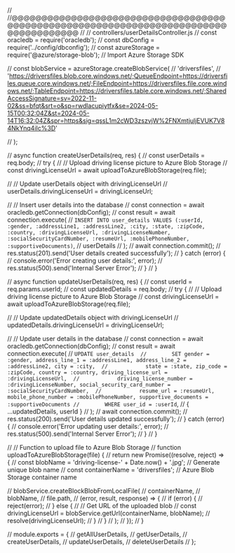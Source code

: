 
// //@@@@@@@@@@@@@@@@@@@@@@@@@@@@@@@@@@@@@@@@@@@@@@@@@@@@@@@@@@@@@@@@@@@@@@@@@@@@@@@@@@@@@
// // controllers/userDetailsController.js
// const oracledb = require('oracledb');
// const dbConfig = require('../config/dbconfig');
// const azureStorage = require('@azure/storage-blob'); // Import Azure Storage SDK

// const blobService = azureStorage.createBlobService(
//   'driversfiles',
//   'https://driversfiles.blob.core.windows.net/;QueueEndpoint=https://driversfiles.queue.core.windows.net/;FileEndpoint=https://driversfiles.file.core.windows.net/;TableEndpoint=https://driversfiles.table.core.windows.net/;SharedAccessSignature=sv=2022-11-02&ss=bfqt&srt=o&sp=rwdlacupiytfx&se=2024-05-15T00:32:04Z&st=2024-05-14T16:32:04Z&spr=https&sig=qssL1m2cWD3zszvjW%2FNXmtjuljEVUK7V84NkYnq4iIc%3D'

// );

// async function createUserDetails(req, res) {
//   const userDetails = req.body;
//   try {
//     // Upload driving license picture to Azure Blob Storage
//     const drivingLicenseUrl = await uploadToAzureBlobStorage(req.file);

//     // Update userDetails object with drivingLicenseUrl
//     userDetails.drivingLicenseUrl = drivingLicenseUrl;

//     // Insert user details into the database
//     const connection = await oracledb.getConnection(dbConfig);
//     const result = await connection.execute(
//       `INSERT INTO user_details VALUES (:userId, :gender, :addressLine1, :addressLine2, :city, :state, :zipCode, :country, :drivingLicenseUrl, :drivingLicenseNumber, :socialSecurityCardNumber, :resumeUrl, :mobilePhoneNumber, :supportiveDocuments)`,
//       userDetails
//     );
//     await connection.commit();
//     res.status(201).send('User details created successfully');
//   } catch (error) {
//     console.error('Error creating user details:', error);
//     res.status(500).send('Internal Server Error');
//   }
// }

// async function updateUserDetails(req, res) {
//   const userId = req.params.userId;
//   const updatedDetails = req.body;
//   try {
//     // Upload driving license picture to Azure Blob Storage
//     const drivingLicenseUrl = await uploadToAzureBlobStorage(req.file);

//     // Update updatedDetails object with drivingLicenseUrl
//     updatedDetails.drivingLicenseUrl = drivingLicenseUrl;

//     // Update user details in the database
//     const connection = await oracledb.getConnection(dbConfig);
//     const result = await connection.execute(
//       `UPDATE user_details 
//        SET gender = :gender, address_line_1 = :addressLine1, address_line_2 = :addressLine2, city = :city, 
//            state = :state, zip_code = :zipCode, country = :country, driving_license_url = :drivingLicenseUrl, 
//            driving_license_number = :drivingLicenseNumber, social_security_card_number = :socialSecurityCardNumber, 
//            resume_url = :resumeUrl, mobile_phone_number = :mobilePhoneNumber, supportive_documents = :supportiveDocuments
//        WHERE user_id = :userId`,
//       { ...updatedDetails, userId }
//     );
//     await connection.commit();
//     res.status(200).send('User details updated successfully');
//   } catch (error) {
//     console.error('Error updating user details:', error);
//     res.status(500).send('Internal Server Error');
//   }
// }

// // Function to upload file to Azure Blob Storage
// function uploadToAzureBlobStorage(file) {
//   return new Promise((resolve, reject) => {
//     const blobName = 'driving-license-' + Date.now() + '.jpg'; // Generate unique blob name
//     const containerName = 'driversfiles'; // Azure Blob Storage container name

//     blobService.createBlockBlobFromLocalFile(
//       containerName,
//       blobName,
//       file.path,
//       (error, result, response) => {
//         if (error) {
//           reject(error);
//         } else {
//           // Get URL of the uploaded blob
//           const drivingLicenseUrl = blobService.getUrl(containerName, blobName);
//           resolve(drivingLicenseUrl);
//         }
//       }
//     );
//   });
// }

// module.exports = {
//   getAllUserDetails,
//   getUserDetails,
//   createUserDetails,
//   updateUserDetails,
//   deleteUserDetails
// };
